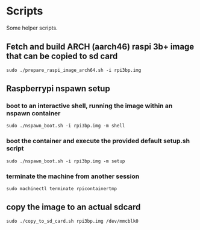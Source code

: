 # Scripts
Some helper scripts.

## Fetch and build ARCH (aarch46) raspi 3b+ image that can be copied to sd card
`sudo ./prepare_raspi_image_arch64.sh -i rpi3bp.img`

## Raspberrypi nspawn setup

### boot to an interactive shell, running the image within an nspawn container
`sudo ./nspawn_boot.sh -i rpi3bp.img -m shell`

### boot the container and execute the provided default setup.sh script
`sudo ./nspawn_boot.sh -i rpi3bp.img -m setup`

### terminate the machine from another session
`sudo machinectl terminate rpicontainertmp`

## copy the image to an actual sdcard
`sudo ./copy_to_sd_card.sh rpi3bp.img /dev/mmcblk0`

